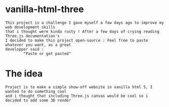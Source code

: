 # vanilla-html-three
	This project is a challenge I gave myself a few days ago to improve my web development skills
	that i thought were kinda rusty ! After a few days of crying reading Three.js documentation's
	I decided to make this project open-source : Feel free to paste whatever you want, as a great
	developper said : 
 			"Paste or get pasted"

# The idea
	Project is to make a simple show-off website in vanilla html 5, I wanted to do something cool
	and i thought that including Three.js canvas would be cool so i decided to add some 3D render

